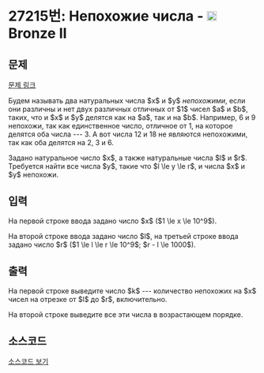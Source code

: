 # 27215번: Непохожие числа - <img src="https://static.solved.ac/tier_small/4.svg" style="height:20px" /> Bronze II

<!-- performance -->

<!-- 문제 제출 후 깃허브에 푸시를 했을 때 제출한 코드의 성능이 입력될 공간입니다.-->

<!-- end -->

## 문제

[문제 링크](https://boj.kr/27215)


<p>Будем называть два натуральных числа $x$ и $y$ <em>непохожими</em>, если они различны и нет двух различных отличных от $1$ чисел $a$ и $b$, таких, что и $x$ и $y$ делятся как на $a$, так и на $b$. Например, 6 и 9 непохожи, так как единственное число, отличное от 1, на которое делятся оба числа  --- 3. А вот числа 12 и 18 не являются непохожими, так как оба делятся на 2, 3 и 6.</p>

<p>Задано натуральное число $x$, а также натуральные числа $l$ и $r$. Требуется найти все числа $y$, такие что $l \le y \le r$, и числа $x$ и $y$ непохожи.</p>



## 입력


<p>На первой строке ввода задано число $x$ ($1 \le x \le 10^9$).</p>

<p>На второй строке ввода задано число $l$, на третьей строке ввода задано число $r$ ($1 \le l \le r \le 10^9$; $r - l \le 1000$).</p>



## 출력


<p>На первой строке выведите число $k$  --- количество непохожих на $x$ чисел на отрезке от $l$ до $r$, включительно.</p>

<p>На второй строке выведите все эти числа в возрастающем порядке.</p>



## 소스코드

[소스코드 보기](Непохожие%20числа.py)